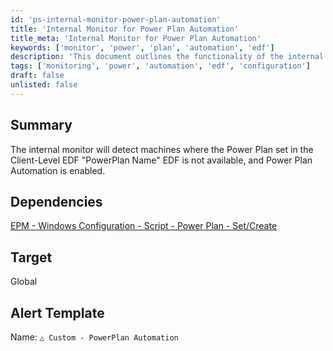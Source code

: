 ```yaml
---
id: 'ps-internal-monitor-power-plan-automation'
title: 'Internal Monitor for Power Plan Automation'
title_meta: 'Internal Monitor for Power Plan Automation'
keywords: ['monitor', 'power', 'plan', 'automation', 'edf']
description: 'This document outlines the functionality of the internal monitor that detects machines with unavailable Power Plans set in the Client-Level EDF "PowerPlan Name" when Power Plan Automation is enabled. It also includes dependencies and alert template information.'
tags: ['monitoring', 'power', 'automation', 'edf', 'configuration']
draft: false
unlisted: false
---
```

## Summary

The internal monitor will detect machines where the Power Plan set in the Client-Level EDF "PowerPlan Name" EDF is not available, and Power Plan Automation is enabled.

## Dependencies

[EPM - Windows Configuration - Script - Power Plan - Set/Create](https://proval.itglue.com/DOC-5078775-15053772)

## Target

Global

## Alert Template

Name: `△ Custom - PowerPlan Automation`



